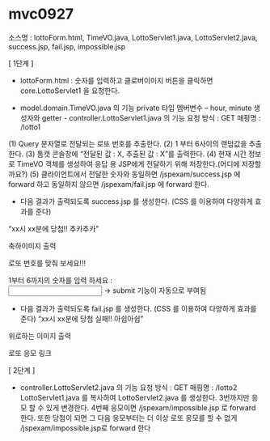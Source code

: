 # mvc0927
소스명 : lottoForm.html, TimeVO.java, LottoServlet1.java, LottoServlet2.java, success.jsp, fail.jsp, impossible.jsp
 
[ 1단계 ] 
 
- lottoForm.html : 숫자를 입력하고 클로버이미지 버튼을 클릭하면 core.LottoServlet1 을 요청한다. 
 
- model.domain.TimeVO.java 의 기능  private 타입 멤버변수 – hour, minute  생성자와 getter   - controller.LottoServlet1.java 의 기능 요청 방식 : GET 매핑명 : /lotto1 
 
(1) Query 문자열로 전달되는 로또 번호를 추출한다. (2) 1 부터 6사이의 랜덤값을 추출한다.  (3) 톰캣 콘솔창에 “전달된 값 : X, 추출된 값 : X”를 출력한다. (4) 현재 시간 정보로 TimeVO 객체를 생성하여 응답 용 JSP에게 전달하기 위해 저장한다.(어디에 저장할까요?) (5) 클라이언트에서 전달한 숫자와 동일하면 /jspexam/success.jsp 에 forward  하고  동일하지 않으면 /jspexam/fail.jsp 에 forward 한다. 
 
- 다음 결과가 출력되도록 success.jsp 를 생성한다. (CSS 를 이용하여 다양하게 효과를 준다) 
 
“xx시 xx분에 당첨!! 추카추카” 
 
축하이미지 출력 
 
 
로또 번호를 맞춰 보세요!!! 
 
1부터 6까지의 숫자를 입력 하세요 :  
<input type=”image” src=”…”> → submit 기능이 자동으로 부여됨 
- 다음 결과가 출력되도록 fail.jsp 를 생성한다.   (CSS 를 이용하여 다양하게 효과를 준다) “xx시 xx분에 당첨 실패!! 아쉽아쉽” 
 
위로하는 이미지 출력 
 
로또 응모 링크 
 
 
[ 2단계 ] 
 
- controller.LottoServlet2.java 의 기능 요청 방식 : GET 매핑명 : /lotto2  LottoServlet1.java 를 복사하여 LottoServlet2.java 를 생성한다.  3번까지만 응모 할 수 있게 변경한다. 4번째 응모이면 /jspexam/impossible.jsp 로 forward 한다.   또한 당첨이 되면 그 다음 응모부터는 더 이상 로또 응모를 할 수 없게 /jspexam/impossible.jsp로 forward 한다
